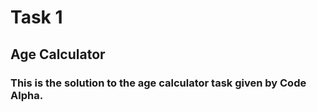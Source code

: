 # Task 1 
## Age Calculator

### This is the solution to the age calculator task given by Code Alpha.


